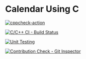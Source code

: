 # Calendar Using C

[![cppcheck-action](https://github.com/261653/stepin-miniproject/actions/workflows/cppcheck.yml/badge.svg)](https://github.com/261653/stepin-miniproject/actions/workflows/cppcheck.yml)


[![C/C++ CI - Build Status](https://github.com/261653/stepin-miniproject/actions/workflows/c-build.yml/badge.svg)](https://github.com/261653/stepin-miniproject/actions/workflows/c-build.yml)




[![Unit Testing](https://github.com/261653/stepin-miniproject/actions/workflows/unit-test.yml/badge.svg)](https://github.com/261653/stepin-miniproject/actions/workflows/unit-test.yml)


[![Contribution Check - Git Inspector](https://github.com/261653/stepin-miniproject/actions/workflows/gitinspector.yml/badge.svg)](https://github.com/261653/stepin-miniproject/actions/workflows/gitinspector.yml)


